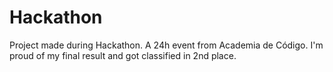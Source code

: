 # Hackathon

Project made during Hackathon. A 24h event from Academia de Código.
I'm proud of my final result and got classified in 2nd place.
